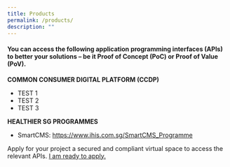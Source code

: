 ```yaml
---
title: Products
permalink: /products/
description: ""
---
```

#### You can access the following application programming interfaces (APIs) to better your solutions – be it Proof of Concept (PoC) or Proof of Value (PoV).


**COMMON CONSUMER DIGITAL PLATFORM (CCDP)**

* TEST 1
* TEST 2
* TEST 3


**HEALTHIER SG PROGRAMMES**
* SmartCMS: https://www.ihis.com.sg/SmartCMS_Programme


Apply for your project a secured and compliant virtual space to access the relevant APIs. 
[I am ready to apply.](https://form.gov.sg/63f7116ff390580012f9ef61)